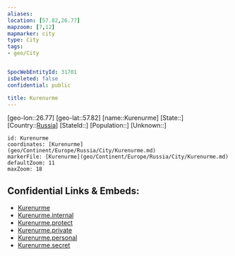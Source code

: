 ```yaml
---
aliases: 
location: [57.82,26.77]
mapzoom: [7,12] 
mapmarker: city 
type: City
tags:
- geo/City


SpocWebEntityId: 31701
isDeleted: false
confidential: public

title: Kurenurme
---
```

[geo-lon::26.77]
[geo-lat::57.82]
[name::Kurenurme]
[State::]
[Country::[Russia](geo/Continent/Europe/Russia.md)]
[StateId::]
[Population::]
[Unknown::]


```leaflet
id: Kurenurme
coordinates: [Kurenurme](geo/Continent/Europe/Russia/City/Kurenurme.md)
markerFile: [Kurenurme](geo/Continent/Europe/Russia/City/Kurenurme.md)
defaultZoom: 11 
maxZoom: 18
```


## Confidential Links & Embeds: 
- [Kurenurme](../../../../../../_public/geo/Continent/Europe/Russia/City/Kurenurme.md) 
- [Kurenurme.internal](../../../../../../_internal/geo/Continent/Europe/Russia/City/Kurenurme.internal.md) 
- [Kurenurme.protect](../../../../../../_protect/geo/Continent/Europe/Russia/City/Kurenurme.protect.md) 
- [Kurenurme.private](../../../../../../_private/geo/Continent/Europe/Russia/City/Kurenurme.private.md) 
- [Kurenurme.personal](../../../../../../_personal/geo/Continent/Europe/Russia/City/Kurenurme.personal.md) 
- [Kurenurme.secret](../../../../../../_secret/geo/Continent/Europe/Russia/City/Kurenurme.secret.md) 
